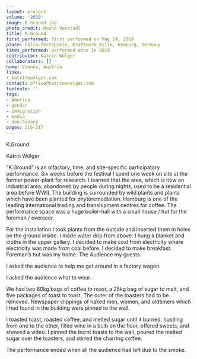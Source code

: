 ```yaml
---
layout: project
volume: '2019'
image: K.Ground.jpg
photo_credit: Moana Vonstadl
title: K.Ground
first_performed: first performed on May 24, 2019
place: hallo:festspiele, Kraftwerk Bille, Hamburg, Germany
times_performed: performed once in 2019
contributor: Katrin Wölger
collaborators: []
home: Vienna, Austria
links:
- katrinwoelger.com
contact: office@katrinwoelger.com
footnote: ''
tags:
- America
- gender
- immigration
- media
- non-binary
pages: 216-217
---
```



K.Ground

Katrin Wölger

“K.Ground” is an olfactory, time, and site-specific participatory performance. Six weeks before the festival I spent one week on site at the former power-plant for research. I learned that the area, which is now an industrial area, abandoned by people during nights, used to be a residential area before WWII. The building is surrounded by wild plants and plants which have been planted for phytoremediation. Hamburg is one of the leading international trading and transhipment centres for coffee. The performance space was a huge boiler-hall with a small house / hut for the foreman / overseer.

For the installation I took plants from the outside and inserted them in holes on the ground inside. I made water drip from above. I hung a blanket and cloths in the upper gallery. I decided to make coal from electricity where electricity was made from coal before. I decided to make breakfast. Foreman’s hut was my home. The Audience my guests.

I asked the audience to help me get around in a factory wagon.

I asked the audience what to wear.

We had two 60kg bags of coffee to roast, a 25kg bag of sugar to melt, and five packages of toast to toast. The outer of the toasters had to be removed. Newspaper clippings of naked men, women, and oldtimers which I had found in the building were pinned to the wall.

I toasted toast, roasted coffee, and melted sugar until it burned, hustling from one to the other, filled wine in a bulb on the floor, offered sweets, and showed a video. I pinned the burnt toasts to the wall, poured the melted sugar over the toasters, and stirred the charring coffee.

The performance ended when all the audience had left due to the smoke.
